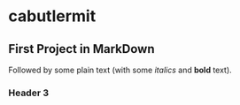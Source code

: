 # cabutlermit
## First Project in MarkDown

Followed by some plain text (with some *italics* and **bold** text).

### Header 3


